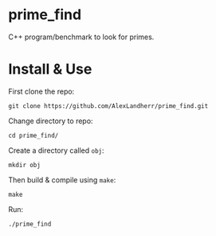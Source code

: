 # prime_find
C++ program/benchmark to look for primes.

# Install & Use
First clone the repo:
```
git clone https://github.com/AlexLandherr/prime_find.git
```
Change directory to repo:
```
cd prime_find/
```
Create a directory called `obj`:
```
mkdir obj
```

Then build & compile using `make`:
```
make
```

Run:
```
./prime_find
```
